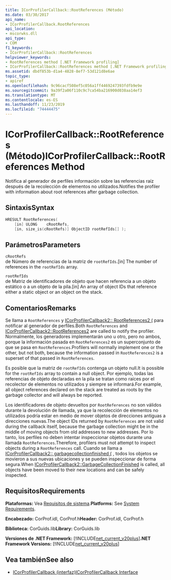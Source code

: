 ```yaml
---
title: ICorProfilerCallback::RootReferences (Método)
ms.date: 03/30/2017
api_name:
- ICorProfilerCallback.RootReferences
api_location:
- mscorwks.dll
api_type:
- COM
f1_keywords:
- ICorProfilerCallback::RootReferences
helpviewer_keywords:
- RootReferences method [.NET Framework profiling]
- ICorProfilerCallback::RootReferences method [.NET Framework profiling]
ms.assetid: dbdf853b-d1a4-4828-8ef7-53d121d8e6ae
topic_type:
- apiref
ms.openlocfilehash: 9c96cacf508ef5c056a1ff4469247393fdfb9e9e
ms.sourcegitcommit: 9a39f2a06f110c9c7ca54ba216900d038aa14ef3
ms.translationtype: MT
ms.contentlocale: es-ES
ms.lasthandoff: 11/23/2019
ms.locfileid: "74444475"
---
```

# <a name="icorprofilercallbackrootreferences-method"></a><span data-ttu-id="79cbf-102">ICorProfilerCallback::RootReferences (Método)</span><span class="sxs-lookup"><span data-stu-id="79cbf-102">ICorProfilerCallback::RootReferences Method</span></span>
<span data-ttu-id="79cbf-103">Notifica al generador de perfiles información sobre las referencias raíz después de la recolección de elementos no utilizados.</span><span class="sxs-lookup"><span data-stu-id="79cbf-103">Notifies the profiler with information about root references after garbage collection.</span></span>  
  
## <a name="syntax"></a><span data-ttu-id="79cbf-104">Sintaxis</span><span class="sxs-lookup"><span data-stu-id="79cbf-104">Syntax</span></span>  
  
```cpp  
HRESULT RootReferences(  
    [in] ULONG    cRootRefs,  
    [in, size_is(cRootRefs)] ObjectID rootRefIds[] );  
```  
  
## <a name="parameters"></a><span data-ttu-id="79cbf-105">Parámetros</span><span class="sxs-lookup"><span data-stu-id="79cbf-105">Parameters</span></span>  
 `cRootRefs`  
 <span data-ttu-id="79cbf-106">de Número de referencias de la matriz de `rootRefIds`.</span><span class="sxs-lookup"><span data-stu-id="79cbf-106">[in] The number of references in the `rootRefIds` array.</span></span>  
  
 `rootRefIds`  
 <span data-ttu-id="79cbf-107">de Matriz de identificadores de objeto que hacen referencia a un objeto estático o a un objeto de la pila.</span><span class="sxs-lookup"><span data-stu-id="79cbf-107">[in] An array of object IDs that reference either a static object or an object on the stack.</span></span>  
  
## <a name="remarks"></a><span data-ttu-id="79cbf-108">Comentarios</span><span class="sxs-lookup"><span data-stu-id="79cbf-108">Remarks</span></span>  
 <span data-ttu-id="79cbf-109">Se llama a `RootReferences` y [ICorProfilerCallback2:: RootReferences2 (](../../../../docs/framework/unmanaged-api/profiling/icorprofilercallback2-rootreferences2-method.md) para notificar al generador de perfiles.</span><span class="sxs-lookup"><span data-stu-id="79cbf-109">Both `RootReferences` and [ICorProfilerCallback2::RootReferences2](../../../../docs/framework/unmanaged-api/profiling/icorprofilercallback2-rootreferences2-method.md) are called to notify the profiler.</span></span> <span data-ttu-id="79cbf-110">Normalmente, los generadores implementarán uno u otro, pero no ambos, porque la información pasada en `RootReferences2` es un superconjunto de que se pasa en `RootReferences`.</span><span class="sxs-lookup"><span data-stu-id="79cbf-110">Profilers will normally implement one or the other, but not both, because the information passed in `RootReferences2` is a superset of that passed in `RootReferences`.</span></span>  
  
 <span data-ttu-id="79cbf-111">Es posible que la matriz de `rootRefIds` contenga un objeto null.</span><span class="sxs-lookup"><span data-stu-id="79cbf-111">It is possible for the `rootRefIds` array to contain a null object.</span></span> <span data-ttu-id="79cbf-112">Por ejemplo, todas las referencias de objeto declaradas en la pila se tratan como raíces por el recolector de elementos no utilizados y siempre se informará.</span><span class="sxs-lookup"><span data-stu-id="79cbf-112">For example, all object references declared on the stack are treated as roots by the garbage collector and will always be reported.</span></span>  
  
 <span data-ttu-id="79cbf-113">Los identificadores de objeto devueltos por `RootReferences` no son válidos durante la devolución de llamada, ya que la recolección de elementos no utilizados podría estar en medio de mover objetos de direcciones antiguas a direcciones nuevas.</span><span class="sxs-lookup"><span data-stu-id="79cbf-113">The object IDs returned by `RootReferences` are not valid during the callback itself, because the garbage collection might be in the middle of moving objects from old addresses to new addresses.</span></span> <span data-ttu-id="79cbf-114">Por lo tanto, los perfiles no deben intentar inspeccionar objetos durante una llamada `RootReferences`.</span><span class="sxs-lookup"><span data-stu-id="79cbf-114">Therefore, profilers must not attempt to inspect objects during a `RootReferences` call.</span></span> <span data-ttu-id="79cbf-115">Cuando se llama a [ICorProfilerCallback2:: garbagecollectionfinished (](../../../../docs/framework/unmanaged-api/profiling/icorprofilercallback2-garbagecollectionfinished-method.md) , todos los objetos se movieron a sus nuevas ubicaciones y se pueden inspeccionar de forma segura.</span><span class="sxs-lookup"><span data-stu-id="79cbf-115">When [ICorProfilerCallback2::GarbageCollectionFinished](../../../../docs/framework/unmanaged-api/profiling/icorprofilercallback2-garbagecollectionfinished-method.md) is called, all objects have been moved to their new locations and can be safely inspected.</span></span>  
  
## <a name="requirements"></a><span data-ttu-id="79cbf-116">Requisitos</span><span class="sxs-lookup"><span data-stu-id="79cbf-116">Requirements</span></span>  
 <span data-ttu-id="79cbf-117">**Plataformas:** Vea [Requisitos de sistema](../../../../docs/framework/get-started/system-requirements.md).</span><span class="sxs-lookup"><span data-stu-id="79cbf-117">**Platforms:** See [System Requirements](../../../../docs/framework/get-started/system-requirements.md).</span></span>  
  
 <span data-ttu-id="79cbf-118">**Encabezado:** CorProf.idl, CorProf.h</span><span class="sxs-lookup"><span data-stu-id="79cbf-118">**Header:** CorProf.idl, CorProf.h</span></span>  
  
 <span data-ttu-id="79cbf-119">**Biblioteca:** CorGuids.lib</span><span class="sxs-lookup"><span data-stu-id="79cbf-119">**Library:** CorGuids.lib</span></span>  
  
 <span data-ttu-id="79cbf-120">**Versiones de .NET Framework:** [!INCLUDE[net_current_v20plus](../../../../includes/net-current-v20plus-md.md)]</span><span class="sxs-lookup"><span data-stu-id="79cbf-120">**.NET Framework Versions:** [!INCLUDE[net_current_v20plus](../../../../includes/net-current-v20plus-md.md)]</span></span>  
  
## <a name="see-also"></a><span data-ttu-id="79cbf-121">Vea también</span><span class="sxs-lookup"><span data-stu-id="79cbf-121">See also</span></span>

- [<span data-ttu-id="79cbf-122">ICorProfilerCallback (interfaz)</span><span class="sxs-lookup"><span data-stu-id="79cbf-122">ICorProfilerCallback Interface</span></span>](../../../../docs/framework/unmanaged-api/profiling/icorprofilercallback-interface.md)

